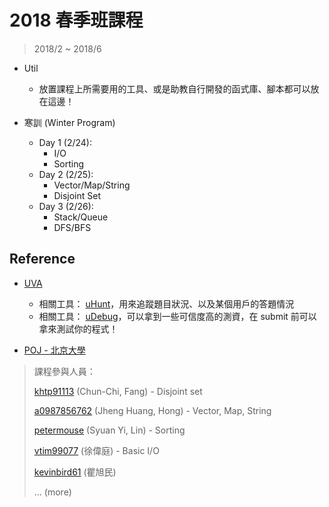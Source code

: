 # 2018 春季班課程

> 2018/2 ~ 2018/6

* Util
    * 放置課程上所需要用的工具、或是助教自行開發的函式庫、腳本都可以放在這邊！

* 寒訓 (Winter Program)
    * Day 1 (2/24):
        * I/O
        * Sorting
    * Day 2 (2/25):
        * Vector/Map/String
        * Disjoint Set
    * Day 3 (2/26):
        * Stack/Queue
        * DFS/BFS

## Reference

* [UVA](https://uva.onlinejudge.org/)
    * 相關工具： [uHunt](https://uhunt.onlinejudge.org/)，用來追蹤題目狀況、以及某個用戶的答題情況
    * 相關工具： [uDebug](https://www.udebug.com/)，可以拿到一些可信度高的測資，在 submit 前可以拿來測試你的程式！

* [POJ - 北京大學](http://poj.org/)

> 課程參與人員：
> 
> [khtp91113](khtp91113@gmail.com) (Chun-Chi, Fang) - Disjoint set
> 
> [a0987856762](a0987856762@gmail.com) (Jheng Huang, Hong) - Vector, Map, String
>
> [petermouse](petermouselin@gmail.com) (Syuan Yi, Lin) - Sorting
>
> [vtim99077](vtim99077@gmail.com) (徐偉庭) - Basic I/O
>
> [kevinbird61](https://github.com/kevinbird61) (瞿旭民)
> 
> ... (more)